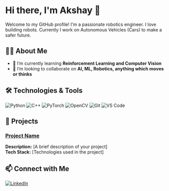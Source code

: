 # Hi there, I'm Akshay 👋


Welcome to my GitHub profile! I'm a passionate robotics engineer. I love building robots.
Currently I work on Autonomous Vehicles (Cars) to make a safer future.


## 🧑‍💻 About Me

- 🌱 I’m currently learning **Reinforcement Learning and Computer Vision**
- 👯 I’m looking to collaborate on **AI, ML, Robotics, anything which moves or thinks**

## 🛠️ Technologies & Tools

![Python](https://img.shields.io/badge/-Python-3776AB?logo=python&logoColor=white&style=flat)
![C++](https://img.shields.io/badge/-C++-00599C?logo=c%2B%2B&logoColor=white&style=flat)
![PyTorch](https://img.shields.io/badge/-PyTorch-EE4C2C?logo=pytorch&logoColor=white&style=flat)
![OpenCV](https://img.shields.io/badge/-OpenCV-5C3EE8?logo=opencv&logoColor=white&style=flat)
![Git](https://img.shields.io/badge/-Git-F05032?logo=git&logoColor=white&style=flat)
![VS Code](https://img.shields.io/badge/-VS%20Code-007ACC?logo=visual-studio-code&logoColor=white&style=flat)



## 🚀 Projects

### [Project Name]([https://github.com/your-github-username/project-repo](https://github.com/the-ray-kar/Remote_coppeliasim))
**Description:** [A brief description of your project]  
**Tech Stack:** [Technologies used in the project]  



## 📫 Connect with Me

[![LinkedIn](https://img.shields.io/badge/-LinkedIn-0A66C2?logo=linkedin&logoColor=white&style=flat)](https://www.linkedin.com/in/akshayydarekar/)


